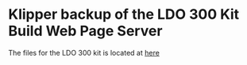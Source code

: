 
# Klipper backup of the LDO 300 Kit Build Web Page Server

The files for the LDO 300 kit is located at [here](/LDO300Kit/)